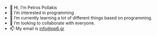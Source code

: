 - 👋 Hi, I’m Petros Pollakis
- 👀 I’m interested in programming 
- 🌱 I’m currently learning a lot of different things based on programming.
- 💞️ I’m looking to collaborate with everyone.
- 📫 My email is info@pp6.gr

<!---
PeterPoll/PeterPoll is a ✨ special ✨ repository because its `README.md` (this file) appears on your GitHub profile.
You can click the Preview link to take a look at your changes.
--->
